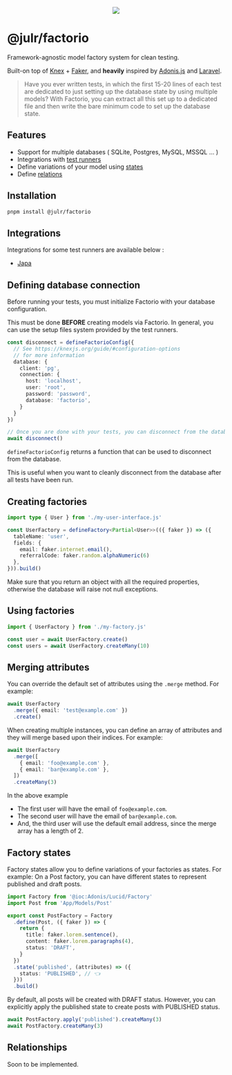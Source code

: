 <p align="center">
  <img src="https://user-images.githubusercontent.com/8337858/190899724-d289bae9-ccf1-493e-956e-79a42033d927.png">
</p>


# @julr/factorio

Framework-agnostic model factory system for clean testing. 

Built-on top of [Knex](https://knexjs.org) + [Faker](https://fakerjs.dev/), and **heavily** inspired by [Adonis.js](https://adonisjs.com/) and [Laravel](https://laravel.com/).

> Have you ever written tests, in which the first 15-20 lines of each test are dedicated to just setting up the database state by using multiple models? With Factorio, you can extract all this set up to a dedicated file and then write the bare minimum code to set up the database state.

## Features
- Support for multiple databases ( SQLite, Postgres, MySQL, MSSQL ... )
- Integrations with [test runners](#integrations)
- Define variations of your model using [states](#factory-states)
- Define [relations](#relationships)

## Installation
  
```bash
pnpm install @julr/factorio
```

## Integrations

Integrations for some test runners are available below :

- [Japa](./packages/japa-plugin/)

## Defining database connection

Before running your tests, you must initialize Factorio with your database configuration. 

This must be done **BEFORE** creating models via Factorio. In general, you can use the setup files system provided by the test runners.

```ts
const disconnect = defineFactorioConfig({ 
  // See https://knexjs.org/guide/#configuration-options
  // for more information
  database: {
    client: 'pg',
    connection: {
      host: 'localhost',
      user: 'root',
      password: 'password',
      database: 'factorio',
    } 
  }
})

// Once you are done with your tests, you can disconnect from the database
await disconnect()
```

`defineFactorioConfig` returns a function that can be used to disconnect from the database. 

This is useful when you want to cleanly disconnect from the database after all tests have been run.

## Creating factories

```ts
import type { User } from './my-user-interface.js'

const UserFactory = defineFactory<Partial<User>>(({ faker }) => ({
  tableName: 'user',
  fields: { 
    email: faker.internet.email(), 
    referralCode: faker.random.alphaNumeric(6) 
  },
})).build()
```

Make sure that you return an object with all the required properties, otherwise the database will raise not null exceptions.

## Using factories

```ts
import { UserFactory } from './my-factory.js'

const user = await UserFactory.create()
const users = await UserFactory.createMany(10)
```

## Merging attributes

You can override the default set of attributes using the `.merge` method. For example:

```ts
await UserFactory
  .merge({ email: 'test@example.com' })
  .create()
```

When creating multiple instances, you can define an array of attributes and they will merge based upon their indices. For example:

```ts
await UserFactory
  .merge([
    { email: 'foo@example.com' },
    { email: 'bar@example.com' },
  ])
  .createMany(3)
```

In the above example

- The first user will have the email of `foo@example.com`.
- The second user will have the email of `bar@example.com`.
- And, the third user will use the default email address, since the merge array has a length of 2.

## Factory states

Factory states allow you to define variations of your factories as states. For example: On a Post factory, you can have different states to represent published and draft posts.

```ts
import Factory from '@ioc:Adonis/Lucid/Factory'
import Post from 'App/Models/Post'

export const PostFactory = Factory
  .define(Post, ({ faker }) => {
    return {
      title: faker.lorem.sentence(),
      content: faker.lorem.paragraphs(4),
      status: 'DRAFT',
    }
  })
  .state('published', (attributes) => ({
    status: 'PUBLISHED', // 👈
  }))
  .build()
```

By default, all posts will be created with DRAFT status. However, you can explicitly apply the published state to create posts with PUBLISHED status.

```ts
await PostFactory.apply('published').createMany(3)
await PostFactory.createMany(3)
```

## Relationships

Soon to be implemented.
